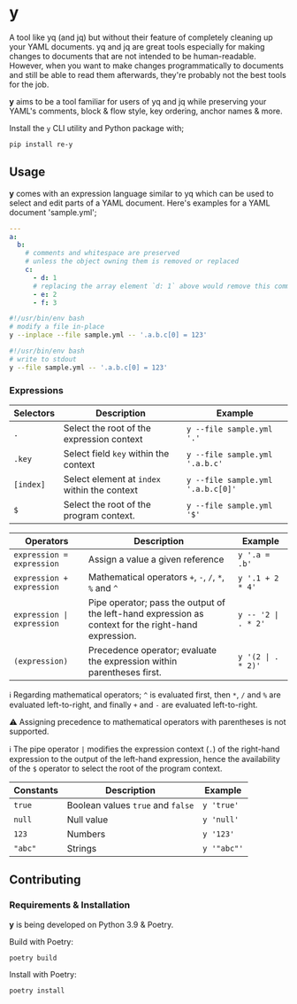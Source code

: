 # y

A tool like yq (and jq) but without their feature of completely cleaning up your YAML documents. yq and jq are great tools especially for making
changes to documents that are not intended to be human-readable. However, when you want to make changes programmatically to documents and still be
able to read them afterwards, they're probably not the best tools for the job.

**y** aims to be a tool familiar for users of yq and jq while preserving your YAML's comments, block & flow style, key ordering, anchor names & more.

Install the `y` CLI utility and Python package with;

```bash
pip install re-y
```

## Usage

**y** comes with an expression language similar to yq which can be used to select and edit parts of a YAML document. Here's examples for a
YAML document 'sample.yml';

```yaml
---
a:
  b:
    # comments and whitespace are preserved
    # unless the object owning them is removed or replaced
    c:
      - d: 1
      # replacing the array element `d: 1` above would remove this comment (and any potential whitespace around it)
      - e: 2
      - f: 3
```

```bash
#!/usr/bin/env bash
# modify a file in-place
y --inplace --file sample.yml -- '.a.b.c[0] = 123'
```

```bash
#!/usr/bin/env bash
# write to stdout
y --file sample.yml -- '.a.b.c[0] = 123'
```

### Expressions

| Selectors | Description                                  | Example                           |
|-----------|----------------------------------------------|-----------------------------------|
| `.`       | Select the root of the expression context    | `y --file sample.yml '.'`         |
| `.key`    | Select field `key` within the context        | `y --file sample.yml '.a.b.c'`    |
| `[index]` | Select element at `index` within the context | `y --file sample.yml '.a.b.c[0]'` |
| `$`       | Select the root of the program context.      | `y --file sample.yml '$'`         |

| Operators                                 | Description                                                                                          | Example                            |
|-------------------------------------------|------------------------------------------------------------------------------------------------------|------------------------------------|
| `expression = expression`                 | Assign a value a given reference                                                                     | `y '.a = .b'`                      |
| `expression + expression`                 | Mathematical operators `+`, `-`, `/`, `*`, `%` and `^`                                               | `y '.1 + 2 * 4'`                   |
| <code>expression &#124; expression</code> | Pipe operator; pass the output of the left-hand expression as context for the right-hand expression. | <code>y -- '2 &#124; . * 2'</code> |
| `(expression)`                            | Precedence operator; evaluate the expression within parentheses first.                               | <code>y '(2 &#124; . * 2)'</code>  |

:information_source: Regarding mathematical operators; `^` is evaluated first, then `*`, `/` and `%` are evaluated left-to-right, and finally `+`
and `-` are evaluated left-to-right.

:warning: Assigning precedence to mathematical operators with parentheses is not supported.

:information_source: The pipe operator `|` modifies the expression context (`.`) of the right-hand expression to the output of the left-hand
expression, hence the availability of the `$` operator to select the root of the program context.

| Constants | Description                       | Example     |
|-----------|-----------------------------------|-------------|
| `true`    | Boolean values `true` and `false` | `y 'true'`  |
| `null`    | Null value                        | `y 'null'`  |
| `123`     | Numbers                           | `y '123'`   |
| `"abc"`   | Strings                           | `y '"abc"'` |

## Contributing

### Requirements & Installation

**y** is being developed on Python 3.9 & Poetry.

Build with Poetry:

```bash
poetry build
```

Install with Poetry:

```bash
poetry install
```
